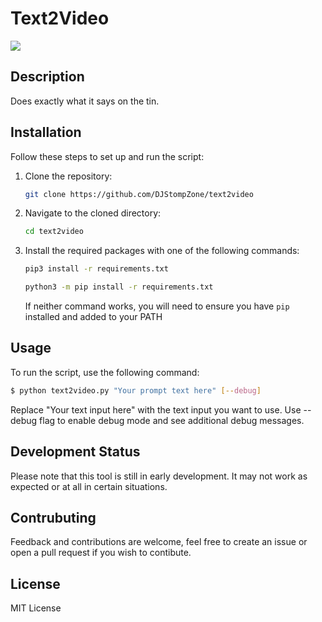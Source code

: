 # Text2Video
![](https://i.imgur.com/gDBYTYU.jpg)

## Description

Does exactly what it says on the tin.

## Installation

Follow these steps to set up and run the script:

1. Clone the repository:
    ```bash
    git clone https://github.com/DJStompZone/text2video
    ```

2. Navigate to the cloned directory:
    ```bash
    cd text2video
    ```

3. Install the required packages with one of the following commands:
    ```bash
    pip3 install -r requirements.txt
    ```
    ```bash
    python3 -m pip install -r requirements.txt
    ```
    If neither command works, you will need to ensure you have `pip` installed and added to your PATH


## Usage

To run the script, use the following command:
```bash
$ python text2video.py "Your prompt text here" [--debug]
```

Replace "Your text input here" with the text input you want to use.
Use --debug flag to enable debug mode and see additional debug messages.

## Development Status

Please note that this tool is still in early development. 
It may not work as expected or at all in certain situations. 

## Contrubuting

Feedback and contributions are welcome, feel free to create an issue or open a pull request if you wish to contibute.

## License
MIT License
